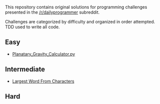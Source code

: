 This repository contains original solutions for programming challenges presented in the [/r/dailyprogrammer](http://www.reddit.com/r/dailyprogrammer/) subreddit.

Challenges are categorized by difficulty and organized in order attempted. TDD used to write all code.

## Easy
* [Planatary_Gravity_Calculator.py](http://www.reddit.com/r/dailyprogrammer/comments/284mep/6142014_challenge_166b_easy_planetary_gravity/)

## Intermediate
* [Largest Word From Characters](http://www.reddit.com/r/dailyprogrammer/comments/2dgd5v/8132014_challenge_175_intermediate_largest_word/)

## Hard